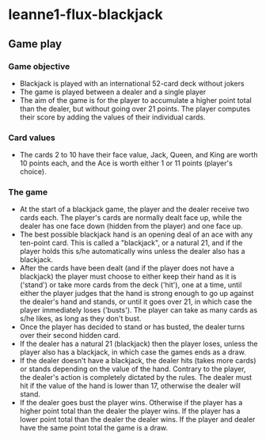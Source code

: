 # leanne1-flux-blackjack

## Game play

### Game objective
- Blackjack is played with an international 52-card deck without jokers
- The game is played between a dealer and a single player
- The aim of the game is for the player to accumulate a higher point total than the dealer, but without going over 21 points. The player computes their score by adding the values of their individual cards.

### Card values
- The cards 2 to 10 have their face value, Jack, Queen, and King are worth 10 points each, and the Ace is worth either 1 or 11 points (player's choice).

### The game
- At the start of a blackjack game, the player and the dealer receive two cards each. The player's cards are normally dealt face up, while the dealer has one face down (hidden from the player) and one face up.
- The best possible blackjack hand is an opening deal of an ace with any ten-point card. This is called a "blackjack", or a natural 21, and if the player holds this s/he automatically wins unless the dealer also has a blackjack.
- After the cards have been dealt (and if the player does not have a blackjack) the player must choose to either keep their hand as it is ('stand') or take more cards from the deck ('hit'), one at a time, until either the player judges that the hand is strong enough to go up against the dealer's hand and stands, or until it goes over 21, in which case the player immediately loses ('busts'). The player can take as many cards as s/he likes, as long as they don't bust.
- Once the player has decided to stand or has busted, the dealer turns over their second hidden card.
- If the dealer has a natural 21 (blackjack) then the player loses, unless the player also has a blackjack, in which case the games ends as a draw.
- If the dealer doesn't have a blackjack, the dealer hits (takes more cards) or stands depending on the value of the hand. Contrary to the player, the dealer's action is completely dictated by the rules. The dealer must hit if the value of the hand is lower than 17, otherwise the dealer will stand.
- If the dealer goes bust the player wins. Otherwise if the player has a higher point total than the dealer the player wins. If the player has a lower point total than the dealer the dealer wins. If the player and dealer have the same point total the game is a draw.
